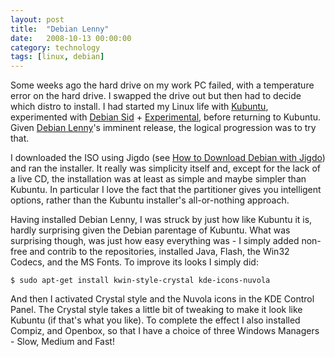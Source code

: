 ```yaml
---
layout: post
title:  "Debian Lenny"
date:   2008-10-13 00:00:00
category: technology
tags: [linux, debian]
---
```


Some weeks ago the hard drive on my work PC failed, with a temperature error on the hard drive.  I swapped the drive out but then had to decide which distro to install.  I had started my Linux life with [Kubuntu](http://www.kubuntu.org/), experimented with [Debian Sid](https://www.debian.org/releases/sid/) + [Experimental](https://wiki.debian.org/DebianExperimental), before returning to Kubuntu.  Given [Debian Lenny](https://www.debian.org/releases/lenny/)'s imminent release, the logical progression was to try that.

<!--more-->

I downloaded the ISO using Jigdo (see [How to Download Debian with Jigdo](/howto/download-debian-with-jigdo/)) and ran the installer.  It really was simplicity itself and, except for the lack of a live CD, the installation was at least as simple and maybe simpler than Kubuntu.  In particular I love the fact that the partitioner gives you intelligent options, rather than the Kubuntu installer's all-or-nothing approach.  

Having installed Debian Lenny, I was struck by just how like Kubuntu it is, hardly surprising given the Debian parentage of Kubuntu.  What was surprising though, was just how easy everything was - I simply added non-free and contrib to the repositories, installed Java, Flash, the Win32 Codecs, and the MS Fonts.  To improve its looks I simply did:

    $ sudo apt-get install kwin-style-crystal kde-icons-nuvola

And then I activated Crystal style and the Nuvola icons in the KDE Control Panel.  The Crystal style takes a little bit of tweaking to make it look like Kubuntu (if that's what you like).  To complete the effect I also installed Compiz, and Openbox, so that I have a choice of three Windows Managers - Slow, Medium and Fast!

